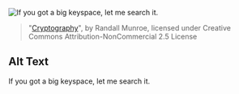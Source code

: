 ![If you got a big keyspace, let me search it.](https://imgs.xkcd.com/comics/cryptography.png)
> "[Cryptography](https://xkcd.com/153/)", by Randall Munroe, licensed under Creative Commons Attribution-NonCommercial 2.5 License

## Alt Text
If you got a big keyspace, let me search it.
